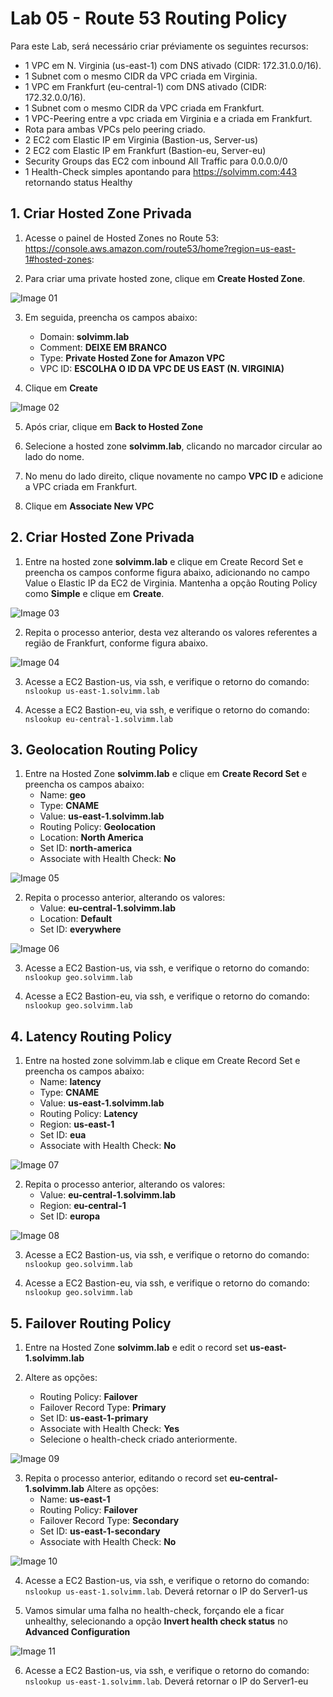 # Lab 05 - Route 53 Routing Policy

Para este Lab, será necessário criar préviamente os seguintes recursos:
- 1 VPC em N. Virginia (us-east-1) com DNS ativado (CIDR: 172.31.0.0/16).
- 1 Subnet com o mesmo CIDR da VPC criada em Virginia.
- 1 VPC em Frankfurt (eu-central-1) com DNS ativado (CIDR: 172.32.0.0/16).
- 1 Subnet com o mesmo CIDR da VPC criada em Frankfurt.
- 1 VPC-Peering entre a vpc criada em Virginia e a criada em Frankfurt.
- Rota para ambas VPCs pelo peering criado.
- 2 EC2 com Elastic IP em Virginia (Bastion-us, Server-us)
- 2 EC2 com Elastic IP em Frankfurt (Bastion-eu, Server-eu)
- Security Groups das EC2 com inbound All Traffic para 0.0.0.0/0
- 1 Health-Check simples apontando para https://solvimm.com:443 retornando status Healthy

## 1. Criar Hosted Zone Privada

1. Acesse o painel de Hosted Zones no Route 53: https://console.aws.amazon.com/route53/home?region=us-east-1#hosted-zones:

2. Para criar uma private hosted zone, clique em **Create Hosted Zone**.

![Image 01](https://d1b7vbmva6nnec.cloudfront.net/lab05/lab-05-route53-01.png)

3. Em seguida, preencha os campos abaixo:
    - Domain: **solvimm.lab**
    - Comment: **DEIXE EM BRANCO**
    - Type: **Private Hosted Zone for Amazon VPC**
    - VPC ID: **ESCOLHA O ID DA VPC DE US EAST (N. VIRGINIA)**

4. Clique em **Create**

![Image 02](https://d1b7vbmva6nnec.cloudfront.net/lab05/lab-05-route53-02.png)

5. Após criar, clique em **Back to Hosted Zone**

6. Selecione a hosted zone **solvimm.lab**, clicando no marcador circular ao lado do nome.

7. No menu do lado direito, clique novamente no campo **VPC ID** e adicione a VPC criada em Frankfurt.

8. Clique em **Associate New VPC**

## 2. Criar Hosted Zone Privada

1. Entre na hosted zone **solvimm.lab** e clique em Create Record Set e preencha os campos conforme figura abaixo, adicionando no campo Value o Elastic IP da EC2 de Virginia. Mantenha a opção Routing Policy como **Simple** e clique em **Create**.

![Image 03](https://d1b7vbmva6nnec.cloudfront.net/lab05/lab-05-route53-03.png)

2. Repita o processo anterior, desta vez alterando os valores referentes a região de Frankfurt, conforme figura abaixo.

![Image 04](https://d1b7vbmva6nnec.cloudfront.net/lab05/lab-05-route53-04.png)

3. Acesse a EC2 Bastion-us, via ssh, e verifique o retorno do comando: `nslookup us-east-1.solvimm.lab`

4. Acesse a EC2 Bastion-eu, via ssh, e verifique o retorno do comando: `nslookup eu-central-1.solvimm.lab`

## 3. Geolocation Routing Policy

1. Entre na Hosted Zone **solvimm.lab** e clique em **Create Record Set** e preencha os campos abaixo:
    - Name: **geo**
    - Type: **CNAME**
    - Value: **us-east-1.solvimm.lab**
    - Routing Policy: **Geolocation**
    - Location: **North America**
    - Set ID: **north-america**
    - Associate with Health Check: **No**

![Image 05](https://d1b7vbmva6nnec.cloudfront.net/lab05/lab-05-route53-05.png)

2. Repita o processo anterior, alterando os valores:
    - Value: **eu-central-1.solvimm.lab**
    - Location: **Default**
    - Set ID: **everywhere**

![Image 06](https://d1b7vbmva6nnec.cloudfront.net/lab05/lab-05-route53-06.png)

3. Acesse a EC2 Bastion-us, via ssh, e verifique o retorno do comando: `nslookup geo.solvimm.lab`

4. Acesse a EC2 Bastion-eu, via ssh, e verifique o retorno do comando: `nslookup geo.solvimm.lab`

## 4. Latency Routing Policy

1. Entre na hosted zone solvimm.lab e clique em Create Record Set e preencha os campos abaixo:
    - Name: **latency**
    - Type: **CNAME**
    - Value: **us-east-1.solvimm.lab**
    - Routing Policy: **Latency**
    - Region: **us-east-1**
    - Set ID: **eua**
    - Associate with Health Check: **No**

![Image 07](https://d1b7vbmva6nnec.cloudfront.net/lab05/lab-05-route53-07.png)

2. Repita o processo anterior, alterando os valores:
    - Value: **eu-central-1.solvimm.lab**
    - Region: **eu-central-1**
    - Set ID: **europa**

![Image 08](https://d1b7vbmva6nnec.cloudfront.net/lab05/lab-05-route53-08.png)

3. Acesse a EC2 Bastion-us, via ssh, e verifique o retorno do comando: `nslookup geo.solvimm.lab`

4. Acesse a EC2 Bastion-eu, via ssh, e verifique o retorno do comando: `nslookup geo.solvimm.lab`

## 5. Failover Routing Policy

1. Entre na Hosted Zone **solvimm.lab** e edit o record set **us-east-1.solvimm.lab**

2. Altere as opções:
    - Routing Policy: **Failover**
    - Failover Record Type: **Primary**
    - Set ID: **us-east-1-primary**
    - Associate with Health Check: **Yes**
    - Selecione o health-check criado anteriormente.

![Image 09](https://d1b7vbmva6nnec.cloudfront.net/lab05/lab-05-route53-09.png)

3. Repita o processo anterior, editando o record set **eu-central-1.solvimm.lab** Altere as opções:
    - Name: **us-east-1**
    - Routing Policy: **Failover**
    - Failover Record Type: **Secondary**
    - Set ID: **us-east-1-secondary**
    - Associate with Health Check: **No**

![Image 10](https://d1b7vbmva6nnec.cloudfront.net/lab05/lab-05-route53-10.png)

4. Acesse a EC2 Bastion-us, via ssh, e verifique o retorno do comando: `nslookup us-east-1.solvimm.lab`.
Deverá retornar o IP do Server1-us

5. Vamos simular uma falha no health-check, forçando ele a ficar unhealthy, selecionando a opção **Invert health check status** no **Advanced Configuration**

![Image 11](https://d1b7vbmva6nnec.cloudfront.net/lab05/lab-05-route53-11.png)

6. Acesse a EC2 Bastion-us, via ssh, e verifique o retorno do comando: `nslookup us-east-1.solvimm.lab`. 
Deverá retornar o IP do Server1-eu

